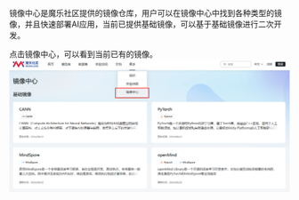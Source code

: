 镜像中心是魔乐社区提供的镜像仓库，用户可以在镜像中心中找到各种类型的镜像，并且快速部署AI应用，当前已提供基础镜像，可以基于基础镜像进行二次开发。

点击镜像中心，可以看到当前已有的镜像。
![alt text](image.png)